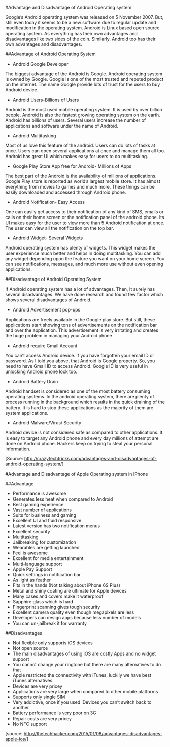 #Advantage and Disadvantage of Android Operating system

Google’s Android operating system was released on 5 November 2007. But, still even today it seems to be a new software due to regular update and modification in the operating system. Android is Linux based open source operating system. As everything has their own advantages and disadvantages like two sides of the coin. Similarly. Android too has their own advantages and disadvantages.

##Advantage of Android Operating System

* Android Google Developer

The biggest advantage of the Android is Google. Android operating system is owned by Google. Google is one of the most trusted and reputed product on the internet. The name Google provide lots of trust for the users to buy Android device.

* Android Users-Billions of Users

Android is the most used mobile operating system. It is used by over billion people. Android is also the fastest growing operating system on the earth. Android has billions of users. Several users increase the number of applications and software under the name of Android.

* Android Multitasking

Most of us love this feature of the android. Users can do lots of tasks at once. Users can open several applications at once and manage them all too. Android has great UI which makes easy for users to do multitasking.

* Google Play Store App free for Android- Millions of Apps

The best part of the Android is the availability of millions of applications. Google Play store is reported as world’s largest mobile store. It has almost everything from movies to games and much more. These things can be easily downloaded and accessed through Android phone.

* Android Notification- Easy Access

One can easily get access to their notification of any kind of SMS, emails or calls on their home screen or the notification panel of the android phone. Its UI makes easy for the user to view more than 5 Android notification at once. The user can view all the notification on the top bar.

* Android Widget- Several Widgets

Android operating system has plenty of widgets. This widget makes the user experience much better and helps in doing multitasking. You can add any widget depending upon the feature you want on your home screen. You can see notifications, messages, and much more use without even opening applications.

##Disadvantage of Android Operating System

If Android operating system has a lot of advantages. Then, It surely has several disadvantages. We have done research and found few factor which shows several disadvantages of Android.

* Android Advertisement pop-ups

Applications are freely available in the Google play store. But still, these applications start showing tons of advertisements on the notification bar and over the application. This advertisement is very irritating and creates the huge problem in managing your Android phone

* Android require Gmail Account

You can’t access Android device. If you have forgotten your email ID or password. As I told you above, that Android is Google property. So, you need to have Gmail ID to access Android. Google ID is very useful in unlocking Android phone lock too.

* Android Battery Drain

Android handset is considered as one of the most battery consuming operating systems. In the android operating system, there are plenty of process running in the background which results in the quick draining of the battery. It is hard to stop these applications as the majority of them are system applications.

* Android Malware/Virus/ Security

Android device is not considered safe as compared to other applications. It is easy to target any Android phone and every day millions of attempt are done on Android phone. Hackers keep on trying to steal your personal information.

[Source: http://crazytechtricks.com/advantages-and-disadvantages-of-android-operating-system/]

#Advantage and Disadvantage of Apple Operating system in IPhone


##Advantage

* Performance is awesome
* Generates less heat when compared to Android
* Best gaming experience
* Vast number of applications
* Suits for business and gaming
* Excellent UI and fluid responsive
* Latest version has two notification menus
* Excellent security
* Multitasking
* Jailbreaking for customization
* Wearables are getting launched
* Feel is awesome
* Excellent for media entertainment
* Multi-language support
* Apple Pay Support
* Quick settings in notification bar
* As light as feather
* Fits in the hands (Not talking about iPhone 6S Plus)
* Metal and shiny coating are ultimate for Apple devices
* Many cases and covers make it waterproof
* Sapphire glass which is hard
* Fingerprint scanning gives tough security
* Excellent camera quality even though megapixels are less
* Developers can design apps because less number of models
* You can un-jailbreak it for warranty

##Disadvantages 

* Not flexible only supports iOS devices
* Not open source
* The main disadvantages of using iOS are costly Apps and no widget support
* You cannot change your ringtone but there are many alternatives to do that
* Apple restricted the connectivity with iTunes, luckily we have best iTunes alternatives.
* Devices are very pricey
* Applications are very large when compared to other mobile platforms
* Supports only single SIM
* Very addictive, once if you used iDevices you can’t switch back to another
* Battery performance is very poor on 3G
* Repair costs are very pricey
* No NFC support

[source: http://thetechhacker.com/2015/01/08/advantages-disadvantages-apple-ios/]

